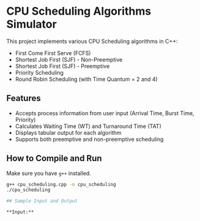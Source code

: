 # CPU Scheduling Algorithms Simulator

This project implements various CPU Scheduling algorithms in C++:

- First Come First Serve (FCFS)
- Shortest Job First (SJF) - Non-Preemptive
- Shortest Job First (SJF) - Preemptive
- Priority Scheduling
- Round Robin Scheduling (with Time Quantum = 2 and 4)

## Features

- Accepts process information from user input (Arrival Time, Burst Time, Priority)
- Calculates Waiting Time (WT) and Turnaround Time (TAT)
- Displays tabular output for each algorithm
- Supports both preemptive and non-preemptive scheduling

## How to Compile and Run

Make sure you have `g++` installed.

```bash
g++ cpu_scheduling.cpp -o cpu_scheduling
./cpu_scheduling

## Sample Input and Output

**Input:**


